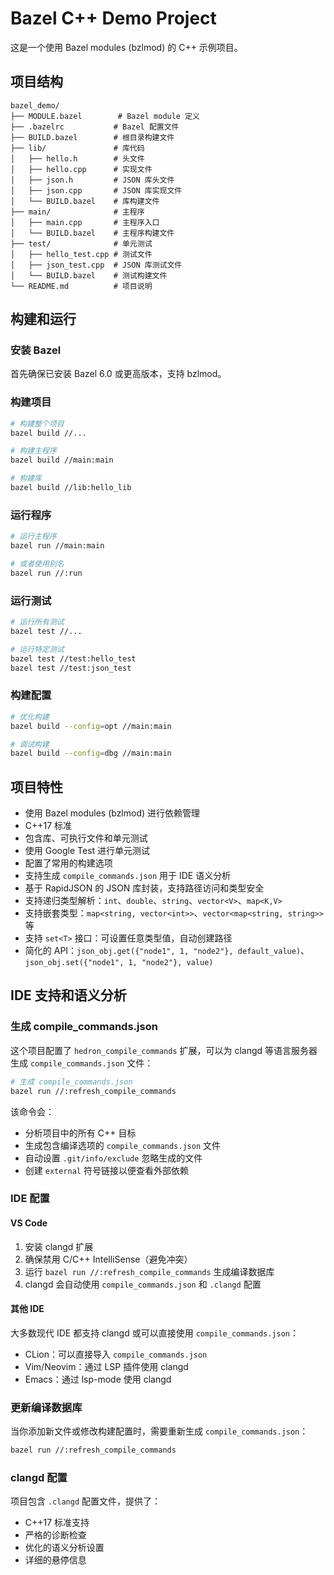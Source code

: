 # Bazel C++ Demo Project

这是一个使用 Bazel modules (bzlmod) 的 C++ 示例项目。

## 项目结构

```
bazel_demo/
├── MODULE.bazel        # Bazel module 定义
├── .bazelrc           # Bazel 配置文件
├── BUILD.bazel        # 根目录构建文件
├── lib/               # 库代码
│   ├── hello.h        # 头文件
│   ├── hello.cpp      # 实现文件
│   ├── json.h         # JSON 库头文件
│   ├── json.cpp       # JSON 库实现文件
│   └── BUILD.bazel    # 库构建文件
├── main/              # 主程序
│   ├── main.cpp       # 主程序入口
│   └── BUILD.bazel    # 主程序构建文件
├── test/              # 单元测试
│   ├── hello_test.cpp # 测试文件
│   ├── json_test.cpp  # JSON 库测试文件
│   └── BUILD.bazel    # 测试构建文件
└── README.md          # 项目说明
```

## 构建和运行

### 安装 Bazel

首先确保已安装 Bazel 6.0 或更高版本，支持 bzlmod。

### 构建项目

```bash
# 构建整个项目
bazel build //...

# 构建主程序
bazel build //main:main

# 构建库
bazel build //lib:hello_lib
```

### 运行程序

```bash
# 运行主程序
bazel run //main:main

# 或者使用别名
bazel run //:run
```

### 运行测试

```bash
# 运行所有测试
bazel test //...

# 运行特定测试
bazel test //test:hello_test
bazel test //test:json_test
```

### 构建配置

```bash
# 优化构建
bazel build --config=opt //main:main

# 调试构建
bazel build --config=dbg //main:main
```

## 项目特性

- 使用 Bazel modules (bzlmod) 进行依赖管理
- C++17 标准
- 包含库、可执行文件和单元测试
- 使用 Google Test 进行单元测试
- 配置了常用的构建选项
- 支持生成 `compile_commands.json` 用于 IDE 语义分析
- 基于 RapidJSON 的 JSON 库封装，支持路径访问和类型安全
- 支持递归类型解析：`int`、`double`、`string`、`vector<V>`、`map<K,V>`
- 支持嵌套类型：`map<string, vector<int>>`、`vector<map<string, string>>` 等
- 支持 `set<T>` 接口：可设置任意类型值，自动创建路径
- 简化的 API：`json_obj.get({"node1", 1, "node2"}, default_value)`、`json_obj.set({"node1", 1, "node2"}, value)`

## IDE 支持和语义分析

### 生成 compile_commands.json

这个项目配置了 `hedron_compile_commands` 扩展，可以为 clangd 等语言服务器生成 `compile_commands.json` 文件：

```bash
# 生成 compile_commands.json
bazel run //:refresh_compile_commands
```

该命令会：
- 分析项目中的所有 C++ 目标
- 生成包含编译选项的 `compile_commands.json` 文件
- 自动设置 `.git/info/exclude` 忽略生成的文件
- 创建 `external` 符号链接以便查看外部依赖

### IDE 配置

#### VS Code
1. 安装 clangd 扩展
2. 确保禁用 C/C++ IntelliSense（避免冲突）
3. 运行 `bazel run //:refresh_compile_commands` 生成编译数据库
4. clangd 会自动使用 `compile_commands.json` 和 `.clangd` 配置

#### 其他 IDE
大多数现代 IDE 都支持 clangd 或可以直接使用 `compile_commands.json`：
- CLion：可以直接导入 `compile_commands.json`
- Vim/Neovim：通过 LSP 插件使用 clangd
- Emacs：通过 lsp-mode 使用 clangd

### 更新编译数据库

当你添加新文件或修改构建配置时，需要重新生成 `compile_commands.json`：

```bash
bazel run //:refresh_compile_commands
```

### clangd 配置

项目包含 `.clangd` 配置文件，提供了：
- C++17 标准支持
- 严格的诊断检查
- 优化的语义分析设置
- 详细的悬停信息 